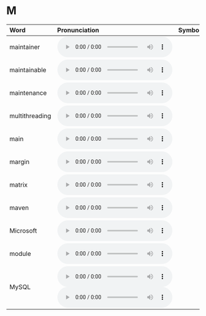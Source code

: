 
# M

| Word  | Pronunciation | Symbol |
| :-- | :-- | :-- |
| maintainer | <audio :src="$withBase('/audio/maintainer.mp3')" controls="controls" controlslist="nodownload"></audio> |  |
| maintainable | <audio :src="$withBase('/audio/maintainable.mp3')" controls="controls" controlslist="nodownload"></audio> |  |
| maintenance | <audio :src="$withBase('/audio/maintenance.mp3')" controls="controls" controlslist="nodownload"></audio> |  |
| multithreading | <audio :src="$withBase('/audio/multithreading.mp3')" controls="controls" controlslist="nodownload"></audio> |  |
| main | <audio :src="$withBase('/audio/main.mp3')" controls="controls" controlslist="nodownload"></audio> |  |
| margin | <audio :src="$withBase('/audio/margin.mp3')" controls="controls" controlslist="nodownload"></audio> |  |
| matrix | <audio :src="$withBase('/audio/matrix.mp3')" controls="controls" controlslist="nodownload"></audio> |  |
| maven | <audio :src="$withBase('/audio/maven.mp3')" controls="controls" controlslist="nodownload"></audio> |  |
| Microsoft | <audio :src="$withBase('/audio/Microsoft.mp3')" controls="controls" controlslist="nodownload"></audio> |  |
| module | <audio :src="$withBase('/audio/module.mp3')" controls="controls" controlslist="nodownload"></audio> |  |
| MySQL | <audio :src="$withBase('/audio/MySQL-0.mp3')" controls="controls" controlslist="nodownload"></audio><br/><audio :src="$withBase('/audio/MySQL-1.mp3')" controls="controls" controlslist="nodownload"></audio> |  |
